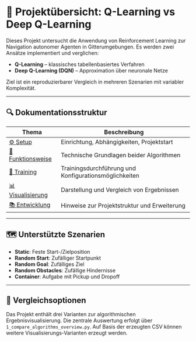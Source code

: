 # 📘 Projektübersicht: Q-Learning vs Deep Q-Learning

Dieses Projekt untersucht die Anwendung von Reinforcement Learning zur Navigation autonomer Agenten in Gitterumgebungen. Es werden zwei Ansätze implementiert und verglichen:

- **Q-Learning** – klassisches tabellenbasiertes Verfahren
- **Deep Q-Learning (DQN)** – Approximation über neuronale Netze

Ziel ist ein reproduzierbarer Vergleich in mehreren Szenarien mit variabler Komplexität.

---

## 🔍 Dokumentationsstruktur

| Thema               | Beschreibung |
|--------------------|--------------|
| [⚙️ Setup](setup.md) | Einrichtung, Abhängigkeiten, Projektstart |
| [🧠 Funktionsweise](funktionsweise.md) | Technische Grundlagen beider Algorithmen |
| [🎯 Training](training.md) | Trainingsdurchführung und Konfigurationsmöglichkeiten |
| [📊 Visualisierung](visualisierung.md) | Darstellung und Vergleich von Ergebnissen |
| [📚 Entwicklung](dokumentation.md) | Hinweise zur Projektstruktur und Erweiterung |

---

## 🗺️ Unterstützte Szenarien

- **Static**: Feste Start-/Zielposition
- **Random Start**: Zufälliger Startpunkt
- **Random Goal**: Zufälliges Ziel
- **Random Obstacles**: Zufällige Hindernisse
- **Container**: Aufgabe mit Pickup und Dropoff

---

## 🧪 Vergleichsoptionen

Das Projekt enthält drei Varianten zur algorithmischen Ergebnisvisualisierung. Die zentrale Auswertung erfolgt über `1_compare_algorithms_overview.py`. Auf Basis der erzeugten CSV können weitere Visualisierungs-Varianten erzeugt werden.